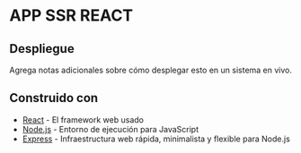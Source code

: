 # APP SSR REACT

## Despliegue

Agrega notas adicionales sobre cómo desplegar esto en un sistema en vivo.

## Construido con

* [React](https://es.reactjs.org/) - El framework web usado
* [Node.js](https://nodejs.org/es/) - Entorno de ejecución para JavaScript
* [Express](https://expressjs.com/es/) - Infraestructura web rápida, minimalista y flexible para Node.js

